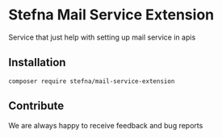 # Stefna Mail Service Extension

Service that just help with setting up mail service in apis

## Installation

	composer require stefna/mail-service-extension

## Contribute

We are always happy to receive feedback and bug reports
